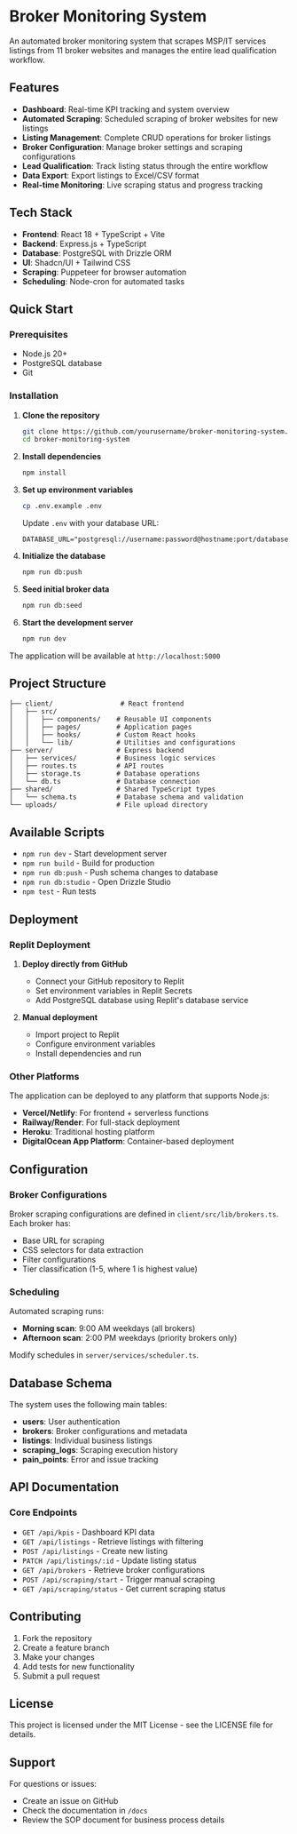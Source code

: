 # Broker Monitoring System

An automated broker monitoring system that scrapes MSP/IT services listings from 11 broker websites and manages the entire lead qualification workflow.

## Features

- **Dashboard**: Real-time KPI tracking and system overview
- **Automated Scraping**: Scheduled scraping of broker websites for new listings
- **Listing Management**: Complete CRUD operations for broker listings
- **Broker Configuration**: Manage broker settings and scraping configurations
- **Lead Qualification**: Track listing status through the entire workflow
- **Data Export**: Export listings to Excel/CSV format
- **Real-time Monitoring**: Live scraping status and progress tracking

## Tech Stack

- **Frontend**: React 18 + TypeScript + Vite
- **Backend**: Express.js + TypeScript
- **Database**: PostgreSQL with Drizzle ORM
- **UI**: Shadcn/UI + Tailwind CSS
- **Scraping**: Puppeteer for browser automation
- **Scheduling**: Node-cron for automated tasks

## Quick Start

### Prerequisites

- Node.js 20+
- PostgreSQL database
- Git

### Installation

1. **Clone the repository**
   ```bash
   git clone https://github.com/yourusername/broker-monitoring-system.git
   cd broker-monitoring-system
   ```

2. **Install dependencies**
   ```bash
   npm install
   ```

3. **Set up environment variables**
   ```bash
   cp .env.example .env
   ```
   
   Update `.env` with your database URL:
   ```
   DATABASE_URL="postgresql://username:password@hostname:port/database"
   ```

4. **Initialize the database**
   ```bash
   npm run db:push
   ```

5. **Seed initial broker data**
   ```bash
   npm run db:seed
   ```

6. **Start the development server**
   ```bash
   npm run dev
   ```

The application will be available at `http://localhost:5000`

## Project Structure

```
├── client/                 # React frontend
│   ├── src/
│   │   ├── components/    # Reusable UI components
│   │   ├── pages/         # Application pages
│   │   ├── hooks/         # Custom React hooks
│   │   └── lib/           # Utilities and configurations
├── server/                # Express backend
│   ├── services/          # Business logic services
│   ├── routes.ts          # API routes
│   ├── storage.ts         # Database operations
│   └── db.ts              # Database connection
├── shared/                # Shared TypeScript types
│   └── schema.ts          # Database schema and validation
└── uploads/               # File upload directory
```

## Available Scripts

- `npm run dev` - Start development server
- `npm run build` - Build for production
- `npm run db:push` - Push schema changes to database
- `npm run db:studio` - Open Drizzle Studio
- `npm test` - Run tests

## Deployment

### Replit Deployment

1. **Deploy directly from GitHub**
   - Connect your GitHub repository to Replit
   - Set environment variables in Replit Secrets
   - Add PostgreSQL database using Replit's database service

2. **Manual deployment**
   - Import project to Replit
   - Configure environment variables
   - Install dependencies and run

### Other Platforms

The application can be deployed to any platform that supports Node.js:

- **Vercel/Netlify**: For frontend + serverless functions
- **Railway/Render**: For full-stack deployment
- **Heroku**: Traditional hosting platform
- **DigitalOcean App Platform**: Container-based deployment

## Configuration

### Broker Configurations

Broker scraping configurations are defined in `client/src/lib/brokers.ts`. Each broker has:

- Base URL for scraping
- CSS selectors for data extraction
- Filter configurations
- Tier classification (1-5, where 1 is highest value)

### Scheduling

Automated scraping runs:
- **Morning scan**: 9:00 AM weekdays (all brokers)
- **Afternoon scan**: 2:00 PM weekdays (priority brokers only)

Modify schedules in `server/services/scheduler.ts`.

## Database Schema

The system uses the following main tables:

- **users**: User authentication
- **brokers**: Broker configurations and metadata
- **listings**: Individual business listings
- **scraping_logs**: Scraping execution history
- **pain_points**: Error and issue tracking

## API Documentation

### Core Endpoints

- `GET /api/kpis` - Dashboard KPI data
- `GET /api/listings` - Retrieve listings with filtering
- `POST /api/listings` - Create new listing
- `PATCH /api/listings/:id` - Update listing status
- `GET /api/brokers` - Retrieve broker configurations
- `POST /api/scraping/start` - Trigger manual scraping
- `GET /api/scraping/status` - Get current scraping status

## Contributing

1. Fork the repository
2. Create a feature branch
3. Make your changes
4. Add tests for new functionality
5. Submit a pull request

## License

This project is licensed under the MIT License - see the LICENSE file for details.

## Support

For questions or issues:
- Create an issue on GitHub
- Check the documentation in `/docs`
- Review the SOP document for business process details